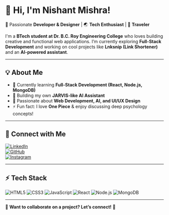 # 👋 Hi, I'm Nishant Mishra!

🚀 Passionate **Developer & Designer** | 🌏 **Tech Enthusiast** | 🎒 **Traveler**  

I'm a **BTech student at Dr. B.C. Roy Engineering College** who loves building creative and functional web applications. I’m currently exploring **Full-Stack Development** and working on cool projects like **Lnksnip (Link Shortener)** and an **AI-powered assistant**.

---

## 💡 **About Me**
- 🌱 Currently learning **Full-Stack Development (React, Node.js, MongoDB)**  
- 🤖 Building my own **JARVIS-like AI Assistant**  
- 🎯 Passionate about **Web Development, AI, and UI/UX Design**  
- ⚡ Fun fact: I love **One Piece** & enjoy discussing deep psychology concepts!

---

## 🔗 **Connect with Me**
[![LinkedIn](https://img.shields.io/badge/LinkedIn-0A66C2?style=for-the-badge&logo=linkedin&logoColor=white)](https://www.linkedin.com/in/your-linkedin)  
[![GitHub](https://img.shields.io/badge/GitHub-181717?style=for-the-badge&logo=github&logoColor=white)](https://github.com/nishantgreyhat)  
[![Instagram](https://img.shields.io/badge/Instagram-E4405F?style=for-the-badge&logo=instagram&logoColor=white)](https://instagram.com/your-instagram)  

---

## ⚡ **Tech Stack**
![HTML5](https://img.shields.io/badge/HTML5-E34F26?style=for-the-badge&logo=html5&logoColor=white)
![CSS3](https://img.shields.io/badge/CSS3-1572B6?style=for-the-badge&logo=css3&logoColor=white)
![JavaScript](https://img.shields.io/badge/JavaScript-F7DF1E?style=for-the-badge&logo=javascript&logoColor=black)
![React](https://img.shields.io/badge/React-61DAFB?style=for-the-badge&logo=react&logoColor=black)
![Node.js](https://img.shields.io/badge/Node.js-339933?style=for-the-badge&logo=nodedotjs&logoColor=white)
![MongoDB](https://img.shields.io/badge/MongoDB-47A248?style=for-the-badge&logo=mongodb&logoColor=white)

---

🔹 **Want to collaborate on a project? Let’s connect!** 🚀

